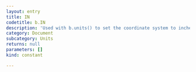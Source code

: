 ```yaml
---
layout: entry
title: IN
codetitle: b.IN
description: 'Used with b.units() to set the coordinate system to inches.'
category: Document
subcategory: Units
returns: null
parameters: []
kind: constant

---
```

